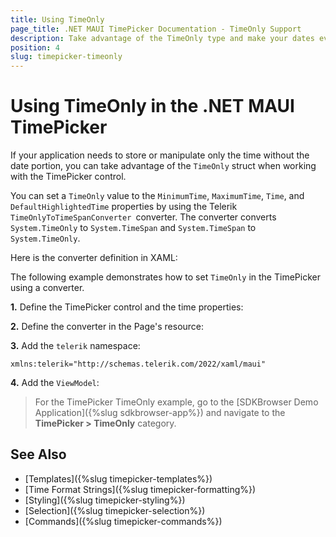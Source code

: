 ```yaml
---
title: Using TimeOnly
page_title: .NET MAUI TimePicker Documentation - TimeOnly Support
description: Take advantage of the TimeOnly type and make your dates even better when working with the Telerik UI for .NET MAUI TimePicker.
position: 4
slug: timepicker-timeonly
---
```


# Using TimeOnly in the .NET MAUI TimePicker

If your application needs to store or manipulate only the time without the date portion, you can take advantage of the `TimeOnly` struct when working with the TimePicker control.

You can set a `TimeOnly` value to the `MinimumTime`, `MaximumTime`, `Time`, and `DefaultHighlightedTime` properties by using the Telerik `TimeOnlyToTimeSpanConverter `converter. The converter converts `System.TimeOnly` to `System.TimeSpan` and `System.TimeSpan` to `System.TimeOnly`.


Here is the converter definition in XAML:

<snippet id='timepicker-timeonly-to-timespanconverter' />

The following example demonstrates how to set `TimeOnly` in the TimePicker using a converter.

**1.** Define the TimePicker control and the time properties:

<snippet id='timepicker-timeonly-support' />

**2.** Define the converter in the Page's resource:

<snippet id='timepicker-timeonly-to-timespanconverter' />

**3.** Add the `telerik` namespace:

```XAML
xmlns:telerik="http://schemas.telerik.com/2022/xaml/maui"
```

**4.** Add the `ViewModel`:

<snippet id='timepicker-timeonly-viewmodel' />

> For the TimePicker TimeOnly example, go to the [SDKBrowser Demo Application]({%slug sdkbrowser-app%}) and navigate to the **TimePicker > TimeOnly** category.

## See Also

- [Templates]({%slug timepicker-templates%})
- [Time Format Strings]({%slug timepicker-formatting%})
- [Styling]({%slug timepicker-styling%})
- [Selection]({%slug timepicker-selection%})
- [Commands]({%slug timepicker-commands%})
